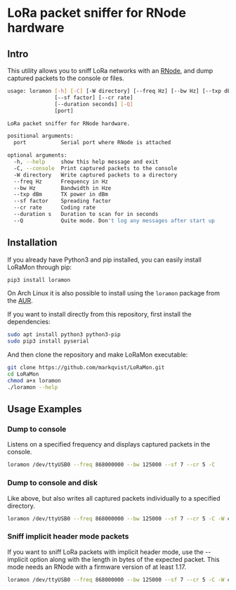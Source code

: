 # LoRa packet sniffer for RNode hardware

## Intro

This utility allows you to sniff LoRa networks with an [RNode](https://unsigned.io/projects/rnode/), and dump captured packets to the console or files.

```sh
usage: loramon [-h] [-C] [-W directory] [--freq Hz] [--bw Hz] [--txp dBm]
               [--sf factor] [--cr rate]
               [--duration seconds] [-Q]
               [port]

LoRa packet sniffer for RNode hardware.

positional arguments:
  port           Serial port where RNode is attached

optional arguments:
  -h, --help     show this help message and exit
  -C, --console  Print captured packets to the console
  -W directory   Write captured packets to a directory
  --freq Hz      Frequency in Hz
  --bw Hz        Bandwidth in Hze
  --txp dBm      TX power in dBm
  --sf factor    Spreading factor
  --cr rate      Coding rate
  --duration s   Duration to scan for in seconds
  --Q            Quite mode. Don't log any messages after start up
```

## Installation

If you already have Python3 and pip installed, you can easily install LoRaMon through pip:

```sh
pip3 install loramon
```

On Arch Linux it is also possible to install using the `loramon` package from the [AUR](https://aur.archlinux.org/packages/loramon).

If you want to install directly from this repository, first install the dependencies:

```sh
sudo apt install python3 python3-pip
sudo pip3 install pyserial
```

And then clone the repository and make LoRaMon executable:

```sh
git clone https://github.com/markqvist/LoRaMon.git
cd LoRaMon
chmod a+x loramon
./loramon --help
```

## Usage Examples

### Dump to console

Listens on a specified frequency and displays captured packets in the console.

```sh
loramon /dev/ttyUSB0 --freq 868000000 --bw 125000 --sf 7 --cr 5 -C
```

### Dump to console and disk

Like above, but also writes all captured packets individually to a specified directory.

```sh
loramon /dev/ttyUSB0 --freq 868000000 --bw 125000 --sf 7 --cr 5 -C -W capturedir
```

### Sniff implicit header mode packets

If you want to sniff LoRa packets with implicit header mode, use the --implicit option along with the length in bytes of the expected packet. This mode needs an RNode with a firmware version of at least 1.17.

```sh
loramon /dev/ttyUSB0 --freq 868000000 --bw 125000 --sf 7 --cr 5 -C -W capturedir --implicit 12
```
